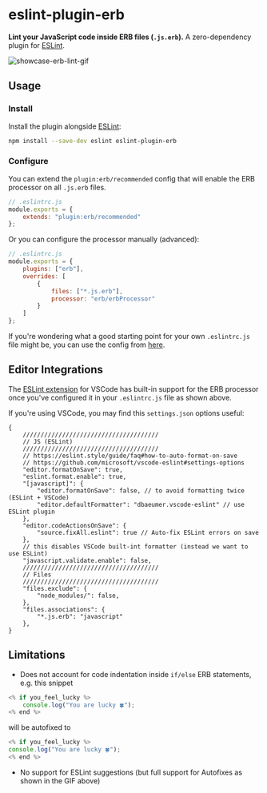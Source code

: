 # eslint-plugin-erb

**Lint your JavaScript code inside ERB files (`.js.erb`).**
A zero-dependency plugin for [ESLint](https://eslint.org/).

![showcase-erb-lint-gif](https://github.com/Splines/eslint-plugin-erb/assets/37160523/623d6007-b4f5-41ce-be76-5bc0208ed636)


## Usage

### Install

Install the plugin alongside [ESLint](https://eslint.org/docs/latest/use/getting-started):

```sh
npm install --save-dev eslint eslint-plugin-erb
```


### Configure

You can extend the `plugin:erb/recommended` config that will enable the ERB processor on all `.js.erb` files.

```js
// .eslintrc.js
module.exports = {
    extends: "plugin:erb/recommended"
};
```

Or you can configure the processor manually (advanced):

```js
// .eslintrc.js
module.exports = {
    plugins: ["erb"],
    overrides: [
        {
            files: ["*.js.erb"],
            processor: "erb/erbProcessor"
        }
    ]
};
```

If you're wondering what a good starting point for your own `.eslintrc.js` file might be, you can use the config from [here](https://github.com/Splines/eslint-plugin-erb/tree/main/tests#environment).


## Editor Integrations

The [ESLint extension](https://marketplace.visualstudio.com/items?itemName=dbaeumer.vscode-eslint) for VSCode has built-in support for the ERB processor once you've configured it in your `.eslintrc.js` file as shown above.

If you're using VSCode, you may find this `settings.json` options useful:
```jsonc
{
    //////////////////////////////////////
    // JS (ESLint)
    //////////////////////////////////////
    // https://eslint.style/guide/faq#how-to-auto-format-on-save
    // https://github.com/microsoft/vscode-eslint#settings-options
    "editor.formatOnSave": true,
    "eslint.format.enable": true,
    "[javascript]": {
        "editor.formatOnSave": false, // to avoid formatting twice (ESLint + VSCode)
        "editor.defaultFormatter": "dbaeumer.vscode-eslint" // use ESLint plugin
    },
    "editor.codeActionsOnSave": {
        "source.fixAll.eslint": true // Auto-fix ESLint errors on save
    },
    // this disables VSCode built-int formatter (instead we want to use ESLint)
    "javascript.validate.enable": false,
    //////////////////////////////////////
    // Files
    //////////////////////////////////////
    "files.exclude": {
        "node_modules/": false,
    },
    "files.associations": {
        "*.js.erb": "javascript"
    },
}
```


## Limitations
- Does not account for code indentation inside `if/else` ERB statements, e.g.
this snippet

```js
<% if you_feel_lucky %>
    console.log("You are lucky 🍀");
<% end %>
```
will be autofixed to
```js
<% if you_feel_lucky %>
console.log("You are lucky 🍀");
<% end %>
```

- No support for ESLint suggestions (but full support for Autofixes as shown in the GIF above)
